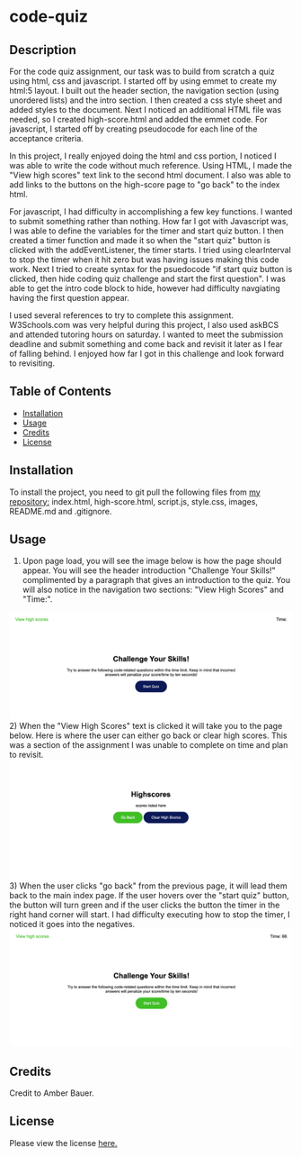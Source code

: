 # code-quiz

## Description 

For the code quiz assignment, our task was to build from scratch a quiz using html, css and javascript. I started off by using emmet to create my html:5 layout. I built out the header section, the navigation section (using unordered lists) and the intro section. I then created a css style sheet and added styles to the document. Next I noticed an additional HTML file was needed, so I created high-score.html and added the emmet code. For javascript, I started off by creating pseudocode for each line of the acceptance criteria. 

In this project, I really enjoyed doing the html and css portion, I noticed I was able to write the code without much reference. Using HTML, I made the "View high scores" text link to the second html document. I also was able to add links to the buttons on the high-score page to "go back" to the index html. 

For javascript, I had difficulty in accomplishing a few key functions. I wanted to submit something rather than nothing. How far I got with Javascript was, I was able to define the variables for the timer and start quiz button. I then created a timer function and made it so when the "start quiz" button is clicked with the addEventListener, the timer starts. I tried using clearInterval to stop the timer when it hit zero but was having issues making this code work. Next I tried to create syntax for the psuedocode "if start quiz button is clicked, then hide coding quiz challenge and start the first question". I was able to get the intro code block to hide, however had difficulty navgiating having the first question appear. 

I used several references to try to complete this assignment. W3Schools.com was very helpful during this project, I also used askBCS and attended tutoring hours on saturday. I wanted to meet the submission deadline and submit something and come back and revisit it later as I fear of falling behind. I enjoyed how far I got in this challenge and look forward to revisiting. 

## Table of Contents 

* [Installation](#installation)
* [Usage](#usage)
* [Credits](#credits)
* [License](#license)


## Installation

To install the project, you need to git pull the following files from <a href ="https://github.com/abauer424/code-quiz">my repository:</a> index.html, high-score.html, script.js, style.css, images, README.md and .gitignore. 


## Usage 

1) Upon page load, you will see the image below is how the page should appear. You will see the header introduction "Challenge Your Skills!" complimented by a paragraph that gives an introduction to the quiz. You will also notice in the navigation two sections: "View High Scores" and "Time:".
<img src="https://github.com/abauer424/code-quiz/blob/main/Assets/images/image1.png" alt="image of generate password button"/>
2) When the "View High Scores" text is clicked it will take you to the page below. Here is where the user can either go back or clear high scores. This was a section of the assignment I was unable to complete on time and plan to revisit.
<img src="https://github.com/abauer424/code-quiz/blob/main/Assets/images/image2.png" alt="click ok if you want special characters"/>
3) When the user clicks "go back" from the previous page, it will lead them back to the main index page. If the user hovers over the "start quiz" button, the button will turn green and if the user clicks the button the timer in the right hand corner will start. I had difficulty executing how to stop the timer, I noticed it goes into the negatives. 
<img src="https://github.com/abauer424/code-quiz/blob/main/Assets/images/image3.png" alt="end result of generated password"/>


## Credits

Credit to Amber Bauer.


## License

Please view the license <a href="./LICENSE">here.


